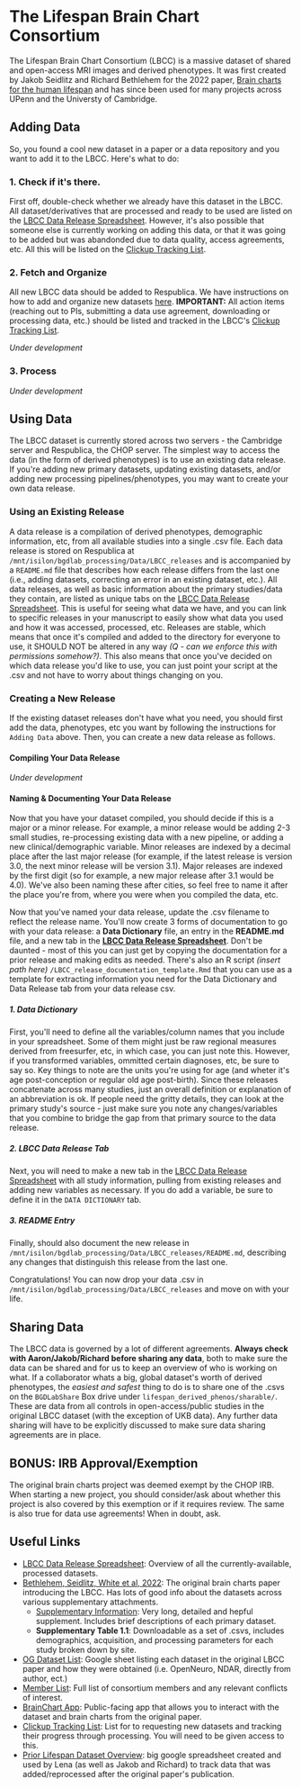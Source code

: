 # The Lifespan Brain Chart Consortium
The Lifespan Brain Chart Consortium (LBCC) is a massive dataset of shared and open-access MRI images and derived phenotypes. It was first created by Jakob Seidlitz and Richard Bethlehem for the 2022 paper, [Brain charts for the human lifespan]((https://www.nature.com/articles/s41586-022-04554-y)) and has since been used for many projects across UPenn and the Universty of Cambridge.

## Adding Data
So, you found a cool new dataset in a paper or a data repository and you want to add it to the LBCC. Here's what to do:

### 1. Check if it's there.
First off, double-check whether we already have this dataset in the LBCC. All dataset/derivatives that are processed and ready to be used are listed on the [LBCC Data Release Spreadsheet](https://docs.google.com/spreadsheets/d/1bWK-eXVlHD2t757heWHzW1i-mKiXpzkbqWD0T5JaNIU/edit?gid=83134800#gid=83134800). However, it's also possible that someone else is currently working on adding this data, or that it was going to be added but was abandonded due to data quality, access agreements, etc. All this will be listed on the [Clickup Tracking List](https://app.clickup.com/9011141602/v/li/901102982820).

### 2. Fetch and Organize
All new LBCC data should be added to Respublica. We have instructions on how to add and organize new datasets [here](https://bgdlab.github.io/how-to/organize-imaging-data.html.). **IMPORTANT:** All action items (reaching out to PIs, submitting a data use agreement, downloading or processing data, etc.) should be listed and tracked in the LBCC's [Clickup Tracking List](https://app.clickup.com/9011141602/v/li/901102982820).

*Under development*

### 3. Process
*Under development*

## Using Data
The LBCC dataset is currently stored across two servers - the Cambridge server and Respublica, the CHOP server. The simplest way to access the data (in the form of derived phenotypes) is to use an existing data release. If you're adding new primary datasets, updating existing datasets, and/or adding new processing pipelines/phenotypes, you may want to create your own data release. 

### Using an Existing Release
A data release is a compilation of derived phenotypes, demographic information, etc, from all available studies into a single .csv file. Each data release is stored on Respublica at `/mnt/isilon/bgdlab_processing/Data/LBCC_releases` and is accompanied by a `README.md` file that describes how each release differs from the last one (i.e., adding datasets, correcting an error in an existing dataset, etc.). All data releases, as well as basic information about the primary studies/data they contain, are listed as unique tabs on the [LBCC Data Release Spreadsheet](https://docs.google.com/spreadsheets/d/1bWK-eXVlHD2t757heWHzW1i-mKiXpzkbqWD0T5JaNIU/edit?gid=83134800#gid=83134800). This is useful for seeing what data we have, and you can link to specific releases in your manuscript to easily show what data you used and how it was accessed, processed, etc. Releases are stable, which means that once it's compiled and added to the directory for everyone to use, it SHOULD NOT be altered in any way *(Q - can we enforce this with permissions somehow?)*. This also means that once you've decided on which data release you'd like to use, you can just point your script at the .csv and not have to worry about things changing on you. 

### Creating a New Release
If the existing dataset releases don't have what you need, you should first add the data, phenotypes, etc you want by following the instructions for `Adding Data` above. Then, you can create a new data release as follows.

#### Compiling Your Data Release
*Under development*

#### Naming & Documenting Your Data Release
Now that you have your dataset compiled, you should decide if this is a major or a minor release. For example, a minor release would be adding 2-3 small studies, re-processing existing data with a new pipeline, or adding a new clinical/demographic variable. Minor releases are indexed by a decimal place after the last major release (for example, if the latest release is version 3.0, the next minor release will be version 3.1). Major releases are indexed by the first digit (so for example, a new major release after 3.1 would be 4.0). We've also been naming these after cities, so feel free to name it after the place you're from, where you were when you compiled the data, etc.

Now that you've named your data release, update the .csv filename to reflect the release name. You'll now create 3 forms of documentation to go with your data release: a **Data Dictionary** file, an entry in the **README.md** file, and a new tab in the **[LBCC Data Release Spreadsheet](https://docs.google.com/spreadsheets/d/1bWK-eXVlHD2t757heWHzW1i-mKiXpzkbqWD0T5JaNIU/edit?gid=83134800#gid=83134800)**. Don't be daunted - most of this you can just get by copying the documentation for a prior release and making edits as needed. There's also an R script *(insert path here)* `/LBCC_release_documentation_template.Rmd` that you can use as a template for extracting information you need for the Data Dictionary and Data Release tab from your data release csv.

##### 1. Data Dictionary
First, you'll need to define all the variables/column names that you include in your spreadsheet. Some of them might just be raw regional measures derived from freesurfer, etc, in which case, you can just note this. However, if you transformed variables, ommitted certain diagnoses, etc, be sure to say so. Key things to note are the units you're using for age (and wheter it's age post-conception or regular old age post-birth). Since these releases concatenate across many studies, just an overall definition or explanation of an abbreviation is ok. If people need the gritty details, they can look at the primary study's source - just make sure you note any changes/variables that you combine to bridge the gap from that primary source to the data release.

##### 2. LBCC Data Release Tab
Next, you will need to make a new tab in the [LBCC Data Release Spreadsheet](https://docs.google.com/spreadsheets/d/1bWK-eXVlHD2t757heWHzW1i-mKiXpzkbqWD0T5JaNIU/edit?gid=83134800#gid=83134800) with all study information, pulling from existing releases and adding new variables as necessary. If you do add a variable, be sure to define it in the `DATA DICTIONARY` tab.

##### 3. README Entry
Finally, should also document the new release in `/mnt/isilon/bgdlab_processing/Data/LBCC_releases/README.md`, describing any changes that distinguish this release from the last one. 

Congratulations! You can now drop your data .csv in `/mnt/isilon/bgdlab_processing/Data/LBCC_releases` and move on with your life.

## Sharing Data
The LBCC data is governed by a lot of different agreements. **Always check with Aaron/Jakob/Richard before sharing any data**, both to make sure the data can be shared and for us to keep an overview of who is working on what. If a collaborator whats a big, global dataset's worth of derived phenotypes, the *easiest and safest* thing to do is to share one of the .csvs on the `BGDLabShare` Box drive under `lifespan_derived_phenos/sharable/`. These are data from all controls in open-access/public studies in the original LBCC dataset (with the exception of UKB data). Any further data sharing will have to be explicitly discussed to make sure data sharing agreements are in place.

## BONUS: IRB Approval/Exemption
The original brain charts project was deemed exempt by the CHOP IRB. When starting a new project, you should consider/ask about whether this project is also covered by this exemption or if it requires review. The same is also true for data use agreements! When in doubt, ask.

## Useful Links
+ [LBCC Data Release Spreadsheet](https://docs.google.com/spreadsheets/d/1bWK-eXVlHD2t757heWHzW1i-mKiXpzkbqWD0T5JaNIU/edit?gid=83134800#gid=83134800): Overview of all the currently-available, processed datasets.
+ [Bethlehem, Seidlitz, White et al, 2022](https://www.nature.com/articles/s41586-022-04554-y): The original brain charts paper introducing the LBCC. Has lots of good info about the datasets across various supplementary attachments.
  - [Supplementary Information](https://static-content.springer.com/esm/art%3A10.1038%2Fs41586-022-04554-y/MediaObjects/41586_2022_4554_MOESM1_ESM.pdf): Very long, detailed and hepful supplement. Includes brief descriptions of each primary dataset.
  - **Supplementary Table 1.1**: Downloadable as a set of .csvs, includes demographics, acquisition, and processing parameters for each study broken down by site.
+ [OG Dataset List](https://docs.google.com/spreadsheets/d/15UbnykpXnISXzgEiU9sECyuHXlqirY63V4oTwkuY-58/edit?gid=554339266#gid=554339266): Google sheet listing each dataset in the original LBCC paper and how they were obtained (i.e. OpenNeuro, NDAR, directly from author, ect.)
+ [Member List](https://docs.google.com/spreadsheets/d/1D8YNDcnhwlv2WcUDhreq3fwrkfpfGiFp0OGFVO5d-es/edit?gid=0#gid=0): Full list of consortium members and any relevant conflicts of interest.
+ [BrainChart App](https://brainchart.shinyapps.io/brainchart/): Public-facing app that allows you to interact with the dataset and brain charts from the original paper.
+ [Clickup Tracking List](https://app.clickup.com/9011141602/v/li/901102982820): List for to requesting new datasets and tracking their progress through processing. You will need to be given access to this.
+ [Prior Lifespan Dataset Overview](https://docs.google.com/spreadsheets/d/19KL7GbJLEuYkUS3hhQt7FdqGN9VwupKftvc8Ku1Mcgw/edit): big google spreadsheet created and used by Lena (as well as Jakob and Richard) to track data that was added/reprocessed after the original paper's publication.